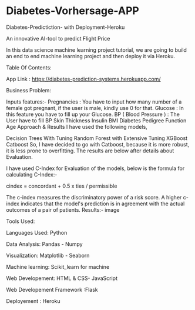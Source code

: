 # Diabetes-Vorhersage-APP
Diabetes-Predictiction- with Deployment-Heroku

An innovative AI-tool to predict Flight Price

In this data science machine learning project tutorial, we are going to build an end to end machine learning project and then deploy it via Heroku.

Table Of Contents:

App Link :
https://diabetes-prediction-systems.herokuapp.com/

Business Problem:

Inputs features:-
Pregnancies : You have to input how many number of a female got pregnant, if the user is male, kindly use 0 for that.
Glucose : In this feature you have to fill up your Glucose.
BP ( Blood Pressure ) : The User have to fill BP
Skin Thickness
Insulin
BMI
Diabetes Pedigree Function
Age
Approach & Results
I have used the following models,

Decision Trees With Tuning
Random Forest with Extensive Tuning
XGBoost
Catboost
So, I have decided to go with Catboost, because it is more robust, it is less prone to overfitting. The results are below after details about Evaluation.

I have used C-Index for Evaluation of the models, below is the formula for calculating C-Index:-

cindex = concordant + 0.5 x ties / permissible

The c-index measures the discriminatory power of a risk score.
A higher c-index indicates that the model's prediction is in agreement with the actual outcomes of a pair of patients.
Results:- image

Tools Used:

Languages Used: Python

Data Analysis: Pandas - Numpy

Visualization: Matplotlib - Seaborn

Machine learning: Scikit_learn for machine

Web Developement: HTML & CSS- JavaScript

Web Developement Framework :Flask

Deployement : Heroku
